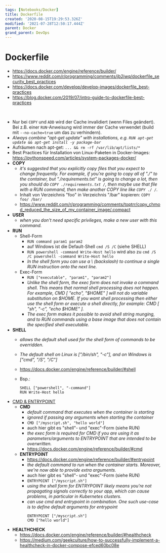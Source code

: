 ```yaml
---
tags: [Notebooks/Docker]
title: Dockerfile
created: '2020-08-15T19:29:53.326Z'
modified: '2021-07-28T12:50:17.444Z'
parent: Docker
grand_parent: DevOps
---
```


# Dockerfile
- <https://docs.docker.com/engine/reference/builder/>
- <https://www.reddit.com/r/programming/comments/jb2jwq/dockerfile_security_best_practices>
- <https://docs.docker.com/develop/develop-images/dockerfile_best-practices>
- <https://blog.docker.com/2019/07/intro-guide-to-dockerfile-best-practices>

<br/>

- Nur bei `COPY` und `ADD` wird der Cache invalidiert (wenn Files geändert). Bei z.B. einer `RUN`-Anweisung wird immer der Cache verwendet (build mit `--no-cache=true` um das zu verhindern).
- *Always combine "apt-get update" with installations, e.g. `RUN apt-get update && apt-get install -y package-bar`*
- Aufräumen nach apt-get: `... && rm -rf /var/lib/apt/lists/*`
- Best Practices für Installation von Linux-Paketen in Docker-Images: <https://pythonspeed.com/articles/system-packages-docker/>
- **COPY**
  - *it's suggested that you explicitly copy files that you expect to change frequently. For example, if you're going to copy all of "./" to the container, but "./requirements.txt" is going to change a lot, then you should do `COPY ./requirements.txt /`, then maybe use that file with a RUN command, then make another COPY line like `COPY ./ /`.*
  - Inhalt von Verzeichnis "foo" in Verzeichnis "/bar" kopieren: `COPY foo/ /bar/` 
  - <https://www.reddit.com/r/programming/comments/toptrr/copy_chmod_reduced_the_size_of_my_container_image/.compact>
- **USER**
  - *when you don't need specific privileges, make a new user with this command.*
- **RUN**
  - Shell-Form
    - `RUN command param1 param2`
    - auf Windows ist die Default-Shell `cmd /S /C` (siehe SHELL)
    - `RUN powershell -command Write-Host hello` wird also zu `cmd /S /C powershell -command Write-Host hello`
    - *In the shell form you can use a \ (backslash) to continue a single RUN instruction onto the next line.*
  - Exec-Form
    - `RUN ["executable", "param1", "param2"]`
    - *Unlike the shell form, the exec form does not invoke a command shell. This means that normal shell processing does not happen. For example, CMD [ "echo", "$HOME" ] will not do variable substitution on $HOME. If you want shell processing then either use the shell form or execute a shell directly, for example: CMD [ "sh", "-c", "echo $HOME" ].*
    - *The exec form makes it possible to avoid shell string munging, and to RUN commands using a base image that does not contain the specified shell executable.*
- **SHELL**
  - *allows the default shell used for the shell form of commands to be overridden.*
  - *The default shell on Linux is ["/bin/sh", "-c"], and on Windows is ["cmd", "/S", "/C"]*
  - <https://docs.docker.com/engine/reference/builder/#shell>
  - Bsp.:

    ```
    SHELL ["powershell", "-command"]
    RUN Write-Host hello
    ```
- <u>CMD & ENTRYPOINT</u>
  - **CMD**
    - *default command that executes when the container is starting*
    - *ignored if passing any arguments when starting the container*
    - `CMD ["/myscript.sh", "hello world"]`
    - auch hier gibt es "shell"- und "exec"-Form (siehe RUN)
    - *the exec form is required for CMD if you are using it as parameters/arguments to ENTRYPOINT that are intended to be overwritten.*
    - <https://docs.docker.com/engine/reference/builder/#cmd>
  - **ENTRYPOINT**
    - <https://docs.docker.com/engine/reference/builder/#entrypoint>
    - *the default command to run when the container starts. Moreover, we're now able to provide extra arguments.*
    - auch hier gibt es "shell"- und "exec"-Form (siehe RUN)
    - `ENTRYPOINT ["/myscript.sh"]`
    - *using the shell form for ENTRYPOINT likely means you're not propagating signals correctly to your app, which can cause problems, in particular in Kubernetes clusters.*
    - *can use cmd and entrypoint in combination. One such use-case is to define default arguments for entrypoint*
      ```
      ENTRYPOINT ["/myscript.sh"]
      CMD ["hello world"]
      ``` 
- **HEALTHCHECK**
  - <https://docs.docker.com/engine/reference/builder/#healthcheck>
  - <https://medium.com/geekculture/how-to-successfully-implement-a-healthcheck-in-docker-compose-efced60bc08e>
